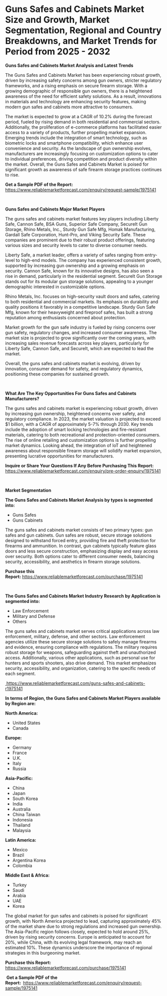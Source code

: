 <p><h1>Guns Safes and Cabinets Market Size and Growth, Market Segmentation, Regional and Country Breakdowns, and Market Trends for Period from 2025 -  2032</h1></p><p><strong>Guns Safes and Cabinets Market Analysis and Latest Trends</strong></p>
<p><p>The Guns Safes and Cabinets Market has been experiencing robust growth, driven by increasing safety concerns among gun owners, stricter regulatory frameworks, and a rising emphasis on secure firearm storage. With a growing demographic of responsible gun owners, there is a heightened awareness of the need for efficient safety solutions. As a result, innovations in materials and technology are enhancing security features, making modern gun safes and cabinets more attractive to consumers.</p><p>The market is expected to grow at a CAGR of 10.2% during the forecast period, fueled by rising demand in both residential and commercial sectors. Additionally, the proliferation of e-commerce platforms has facilitated easier access to a variety of products, further propelling market expansion. Emerging trends include the integration of smart technology, such as biometric locks and smartphone compatibility, which enhance user convenience and security. As the landscape of gun ownership evolves, manufacturers are increasingly focusing on customization options to cater to individual preferences, driving competition and product diversity within the market. Overall, the Guns Safes and Cabinets Market is poised for significant growth as awareness of safe firearm storage practices continues to rise.</p></p>
<p><strong>Get a Sample PDF of the Report:&nbsp;</strong> <a href="https://www.reliablemarketforecast.com/enquiry/request-sample/1975141?utm_campaign=2130&utm_medium=2&utm_source=Github&utm_content=ia&utm_term=12042025&utm_id=guns-safes-and-cabinets">https://www.reliablemarketforecast.com/enquiry/request-sample/1975141</a></p>
<p>&nbsp;</p>
<p><strong>Guns Safes and Cabinets Major Market Players</strong></p>
<p><p>The guns safes and cabinets market features key players including Liberty Safe, Cannon Safe, BSA Guns, Superior Safe Company, SecureIt Gun Storage, Rhino Metals, Inc., Sturdy Gun Safe Mfg, Homak Manufacturing, Gardall Safe Corporation, Hunt-Pro, and Viking Security Safe. These companies are prominent due to their robust product offerings, featuring various sizes and security levels to cater to diverse consumer needs.</p><p>Liberty Safe, a market leader, offers a variety of safes ranging from entry-level to high-end models. The company has experienced consistent growth, supported by increasing gun ownership and a growing emphasis on security. Cannon Safe, known for its innovative designs, has also seen a rise in demand, particularly in the residential segment. SecureIt Gun Storage stands out for its modular gun storage solutions, appealing to a younger demographic interested in customizable options.</p><p>Rhino Metals, Inc. focuses on high-security vault doors and safes, catering to both residential and commercial markets. Its emphasis on durability and quality positions it favorably in a competitive landscape. Sturdy Gun Safe Mfg, known for their heavyweight and fireproof safes, has built a strong reputation among enthusiasts concerned about protection.</p><p>Market growth for the gun safe industry is fueled by rising concerns over gun safety, regulatory changes, and increased consumer awareness. The market size is projected to grow significantly over the coming years, with increasing sales revenue forecasts across key players, particularly for Liberty Safe, Cannon Safe, and SecureIt, which are expected to lead the market.</p><p>Overall, the guns safes and cabinets market is evolving, driven by innovation, consumer demand for safety, and regulatory dynamics, positioning these companies for sustained growth.</p></p>
<p>&nbsp;</p>
<p><strong>What Are The Key Opportunities For Guns Safes and Cabinets Manufacturers?</strong></p>
<p><p>The guns safes and cabinets market is experiencing robust growth, driven by increasing gun ownership, heightened concerns over safety, and regulatory compliance. In 2023, the market valuation is projected to exceed $1 billion, with a CAGR of approximately 5-7% through 2030. Key trends include the adoption of smart locking technologies and fire-resistant materials, catering to both recreational and protection-oriented consumers. The rise of online retailing and customization options is further propelling market dynamics. Looking ahead, the integration of IoT and heightened awareness about responsible firearm storage will solidify market expansion, presenting lucrative opportunities for manufacturers.</p></p>
<p><strong>Inquire or Share Your Questions If Any Before Purchasing This Report:</strong> <a href="https://www.reliablemarketforecast.com/enquiry/pre-order-enquiry/1975141?utm_campaign=2130&utm_medium=2&utm_source=Github&utm_content=ia&utm_term=12042025&utm_id=guns-safes-and-cabinets">https://www.reliablemarketforecast.com/enquiry/pre-order-enquiry/1975141</a></p>
<p>&nbsp;</p>
<p><strong>Market Segmentation</strong></p>
<p><strong>The Guns Safes and Cabinets Market Analysis by types is segmented into:</strong></p>
<p><ul><li>Guns Safes</li><li>Guns Cabinets</li></ul></p>
<p><p>The guns safes and cabinets market consists of two primary types: gun safes and gun cabinets. Gun safes are robust, secure storage solutions designed to withstand forced entry, providing fire and theft protection for firearms and ammunition. In contrast, gun cabinets typically feature glass doors and less secure construction, emphasizing display and easy access over security. Both options cater to different consumer needs, balancing security, accessibility, and aesthetics in firearm storage solutions.</p></p>
<p><strong>Purchase this Report:&nbsp;</strong><a href="https://www.reliablemarketforecast.com/purchase/1975141?utm_campaign=2130&utm_medium=2&utm_source=Github&utm_content=ia&utm_term=12042025&utm_id=guns-safes-and-cabinets">https://www.reliablemarketforecast.com/purchase/1975141</a></p>
<p>&nbsp;</p>
<p><strong>The Guns Safes and Cabinets Market Industry Research by Application is segmented into:</strong></p>
<p><ul><li>Law Enforcement</li><li>Military and Defense</li><li>Others</li></ul></p>
<p><p>The guns safes and cabinets market serves critical applications across law enforcement, military, defense, and other sectors. Law enforcement agencies utilize these secure storage solutions to safely manage firearms and evidence, ensuring compliance with regulations. The military requires robust storage for weapons, safeguarding against theft and unauthorized access. Additionally, various other applications, such as personal use for hunters and sports shooters, also drive demand. This market emphasizes security, accessibility, and organization, catering to the specific needs of each segment.</p></p>
<p><a href="https://www.reliablemarketforecast.com/guns-safes-and-cabinets-r1975141?utm_campaign=2130&utm_medium=2&utm_source=Github&utm_content=ia&utm_term=12042025&utm_id=guns-safes-and-cabinets">&nbsp;https://www.reliablemarketforecast.com/guns-safes-and-cabinets-r1975141</a></p>
<p><strong>In terms of Region, the Guns Safes and Cabinets Market Players available by Region are:</strong></p>
<p>
    <p> <strong> North America: </strong>
        <ul>
            <li>United States</li>
            <li>Canada</li>
        </ul>
        </p> 
    <p> <strong> Europe: </strong>
        <ul>
            <li>Germany</li>
            <li>France</li>
            <li>U.K.</li>
            <li>Italy</li>
            <li>Russia</li>
        </ul>
        </p> 
    <p> <strong> Asia-Pacific: </strong>
        <ul>
            <li>China</li>
            <li>Japan</li>
            <li>South Korea</li>
            <li>India</li>
            <li>Australia</li>
            <li>China Taiwan</li>
            <li>Indonesia</li>
            <li>Thailand</li>
            <li>Malaysia</li>
        </ul>
        </p> 
    <p> <strong> Latin America: </strong>
        <ul>
            <li>Mexico</li>
            <li>Brazil</li>
            <li>Argentina Korea</li>
            <li>Colombia</li>
        </ul>
        </p> 
    <p> <strong> Middle East & Africa: </strong>
        <ul>
            <li>Turkey</li>
            <li>Saudi</li>
            <li>Arabia</li>
            <li>UAE</li>
            <li>Korea</li>
        </ul>
    </p>
    </p>
<p><p>The global market for gun safes and cabinets is poised for significant growth, with North America projected to lead, capturing approximately 45% of the market share due to strong regulations and increased gun ownership. The Asia-Pacific region follows closely, expected to hold around 25%, driven by rising security concerns. Europe is anticipated to account for 20%, while China, with its evolving legal framework, may reach an estimated 10%. These dynamics underscore the importance of regional strategies in this burgeoning market.</p></p>
<p><strong>Purchase this Report: </strong><a href="https://www.reliablemarketforecast.com/purchase/1975141?utm_campaign=2130&utm_medium=2&utm_source=Github&utm_content=ia&utm_term=12042025&utm_id=guns-safes-and-cabinets">https://www.reliablemarketforecast.com/purchase/1975141</a></p>
<p>&nbsp;<strong>Get a Sample PDF of the Report:&nbsp;&nbsp;</strong><a href="https://www.reliablemarketforecast.com/enquiry/request-sample/1975141?utm_campaign=2130&utm_medium=2&utm_source=Github&utm_content=ia&utm_term=12042025&utm_id=guns-safes-and-cabinets">https://www.reliablemarketforecast.com/enquiry/request-sample/1975141</a></p>
<p><strong></strong></p>
<p><p></p><p></p><p></p></p>